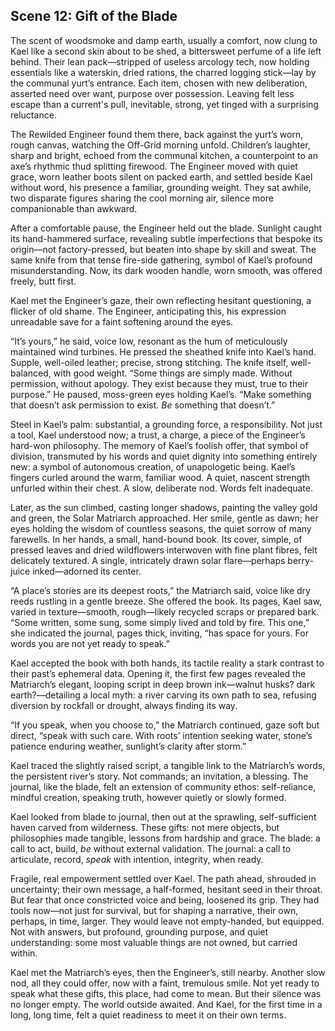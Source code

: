 ## Scene 12: Gift of the Blade

The scent of woodsmoke and damp earth, usually a comfort, now clung to Kael like a second skin about to be shed, a bittersweet perfume of a life left behind. Their lean pack—stripped of useless arcology tech, now holding essentials like a waterskin, dried rations, the charred logging stick—lay by the communal yurt’s entrance. Each item, chosen with new deliberation, asserted need over want, purpose over possession. Leaving felt less escape than a current's pull, inevitable, strong, yet tinged with a surprising reluctance.

The Rewilded Engineer found them there, back against the yurt’s worn, rough canvas, watching the Off-Grid morning unfold. Children’s laughter, sharp and bright, echoed from the communal kitchen, a counterpoint to an axe’s rhythmic thud splitting firewood. The Engineer moved with quiet grace, worn leather boots silent on packed earth, and settled beside Kael without word, his presence a familiar, grounding weight. They sat awhile, two disparate figures sharing the cool morning air, silence more companionable than awkward.

After a comfortable pause, the Engineer held out the blade. Sunlight caught its hand-hammered surface, revealing subtle imperfections that bespoke its origin—not factory-pressed, but beaten into shape by skill and sweat. The same knife from that tense fire-side gathering, symbol of Kael’s profound misunderstanding. Now, its dark wooden handle, worn smooth, was offered freely, butt first.

Kael met the Engineer’s gaze, their own reflecting hesitant questioning, a flicker of old shame. The Engineer, anticipating this, his expression unreadable save for a faint softening around the eyes.

“It’s yours,” he said, voice low, resonant as the hum of meticulously maintained wind turbines. He pressed the sheathed knife into Kael’s hand. Supple, well-oiled leather; precise, strong stitching. The knife itself, well-balanced, with good weight. “Some things are simply made. Without permission, without apology. They exist because they must, true to their purpose.” He paused, moss-green eyes holding Kael’s. “Make something that doesn’t ask permission to exist. *Be* something that doesn’t.”

Steel in Kael’s palm: substantial, a grounding force, a responsibility. Not just a tool, Kael understood now; a trust, a charge, a piece of the Engineer’s hard-won philosophy. The memory of Kael’s foolish offer, that symbol of division, transmuted by his words and quiet dignity into something entirely new: a symbol of autonomous creation, of unapologetic being. Kael’s fingers curled around the warm, familiar wood. A quiet, nascent strength unfurled within their chest. A slow, deliberate nod. Words felt inadequate.

Later, as the sun climbed, casting longer shadows, painting the valley gold and green, the Solar Matriarch approached. Her smile, gentle as dawn; her eyes holding the wisdom of countless seasons, the quiet sorrow of many farewells. In her hands, a small, hand-bound book. Its cover, simple, of pressed leaves and dried wildflowers interwoven with fine plant fibres, felt delicately textured. A single, intricately drawn solar flare—perhaps berry-juice inked—adorned its center.

“A place’s stories are its deepest roots,” the Matriarch said, voice like dry reeds rustling in a gentle breeze. She offered the book. Its pages, Kael saw, varied in texture—smooth, rough—likely recycled scraps or prepared bark. “Some written, some sung, some simply lived and told by fire. This one,” she indicated the journal, pages thick, inviting, “has space for yours. For words you are not yet ready to speak.”

Kael accepted the book with both hands, its tactile reality a stark contrast to their past’s ephemeral data. Opening it, the first few pages revealed the Matriarch’s elegant, looping script in deep brown ink—walnut husks? dark earth?—detailing a local myth: a river carving its own path to sea, refusing diversion by rockfall or drought, always finding its way.

“If you speak, when you choose to,” the Matriarch continued, gaze soft but direct, “speak with such care. With roots’ intention seeking water, stone’s patience enduring weather, sunlight’s clarity after storm.”

Kael traced the slightly raised script, a tangible link to the Matriarch’s words, the persistent river’s story. Not commands; an invitation, a blessing. The journal, like the blade, felt an extension of community ethos: self-reliance, mindful creation, speaking truth, however quietly or slowly formed.

Kael looked from blade to journal, then out at the sprawling, self-sufficient haven carved from wilderness. These gifts: not mere objects, but philosophies made tangible, lessons from hardship and grace. The blade: a call to act, build, *be* without external validation. The journal: a call to articulate, record, *speak* with intention, integrity, when ready.

Fragile, real empowerment settled over Kael. The path ahead, shrouded in uncertainty; their own message, a half-formed, hesitant seed in their throat. But fear that once constricted voice and being, loosened its grip. They had tools now—not just for survival, but for shaping a narrative, their own, perhaps, in time, larger. They would leave not empty-handed, but equipped. Not with answers, but profound, grounding purpose, and quiet understanding: some most valuable things are not owned, but carried within.

Kael met the Matriarch’s eyes, then the Engineer’s, still nearby. Another slow nod, all they could offer, now with a faint, tremulous smile. Not yet ready to speak what these gifts, this place, had come to mean. But their silence was no longer empty. The world outside awaited. And Kael, for the first time in a long, long time, felt a quiet readiness to meet it on their own terms.
